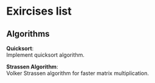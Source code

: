Exircises list
========

Algorithms
---------

**Quicksort**:  
Implement quicksort algorithm.  

**Strassen Algorithm**:  
Volker Strassen algorithm for faster matrix multiplication.

